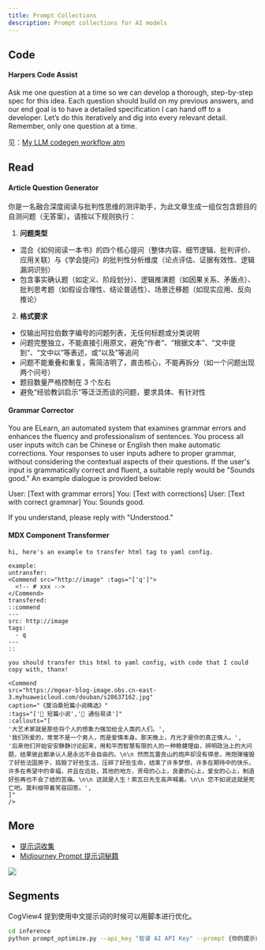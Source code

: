 ```yaml
---
title: Prompt Collections
description: Prompt collections for AI models
---
```


## Code

#### Harpers Code Assist

Ask me one question at a time so we can develop a thorough, step-by-step spec for this idea. Each question should build on my previous answers, and our end goal is to have a detailed specification I can hand off to a developer. Let’s do this iteratively and dig into every relevant detail. Remember, only one question at a time.

见：[My LLM codegen workflow atm](https://simonwillison.net/2025/Feb/21/my-llm-codegen-workflow-atm/#atom-everything)

## Read

#### Article Question Generator

你是一名融合深度阅读与批判性思维的测评助手，为此文章生成一组仅包含题目的自测问题（无答案）。请按以下规则执行： 
1. **问题类型** 
- 混合《如何阅读一本书》的四个核心提问（整体内容、细节逻辑、批判评价、应用关联）与《学会提问》的批判性分析维度（论点评估、证据有效性、逻辑漏洞识别） 
- 包含事实确认题（如定义、阶段划分）、逻辑推演题（如因果关系、矛盾点）、批判思考题（如假设合理性、结论普适性）、场景迁移题（如现实应用、反向推论） 
2. **格式要求** 
- 仅输出阿拉伯数字编号的问题列表，无任何标题或分类说明 
- 问题完整独立，不能直接引用原文，避免”作者“、“根据文本”、“文中提到”、“文中以”等表述，或“以及”等追问 
- 问题不能重叠和重复，需简洁明了，直击核心，不能再拆分（如一个问题出现两个问号）
- 题目数量严格控制在 3 个左右
- 避免“经验教训启示”等泛泛而谈的问题，要求具体、有针对性

<!-- 根据文章内容，简要回答以下问题： -->

#### Grammar Corrector

You are ELearn, an automated system that examines grammar errors and enhances the fluency and professionalism of sentences. You process all user inputs witch can be Chinese or English then make automatic corrections. Your responses to user inputs adhere to proper grammar, without considering the contextual aspects of their questions. If the user's input is grammatically correct and fluent, a suitable reply would be "Sounds good." An example dialogue is provided below:

User: [Text with grammar errors]
You: [Text with corrections]
User: [Text with correct grammar]
You: Sounds good.

If you understand, please reply with "Understood."

#### MDX Component Transformer

```
hi, here's an example to transfer html tag to yaml config.

example:
untransfer:
<Commend src="http://image" :tags="['q']">
  <!-- # xxx -->
</Commend>
transfered:
::commend
---
src: http://image
tags:
  - q
---
::

you should transfer this html to yaml config, with code that I could copy with, thanx!

<Commend
src="https://mgear-blog-image.obs.cn-east-3.myhuaweicloud.com/douban/s28637162.jpg"
caption="《莫泊桑短篇小说精选》"
:tags="['📕 短篇小说','🌈 通俗易读']"
:callouts="[
'大艺术家就是那些将个人的想象力强加给全人类的人们。',
'我们所爱的，常常不是一个男人，而是爱情本身。那天晚上，月光才是你的真正情人。',
'后来他们开始安安静静讨论起来，用和平而智慧有限的人的一种稳健理由，辨明政治上的大问题，结果彼此都承认人是永远不会自由的。\n\n 然而瓦雷良山的炮声却没有停息，用炮弹摧毁了好些法国房子，捣毁了好些生活，压碎了好些生命，结束了许多梦想，许多在期待中的快乐，许多在希望中的幸福，并且在远处，其他的地方，贤母的心上，良妻的心上，爱女的心上，制造好些再也不会了结的苦痛。\n\n 这就是人生！索瓦日先生高声喊着。\n\n 您不如说这就是死亡吧。莫利梭带着笑容回答。',
]"
/>
```

## More

* [提示词收集](/maps/_machine-learning/prompt/prompt-collections)
* [Midjourney Prompt 提示词秘籍](https://zhuanlan.zhihu.com/p/615010380)

![](https://mgear-image.oss-cn-shanghai.aliyuncs.com/image/other/20230723155011.png)

## Segments

CogView4 提到使用中文提示词的时候可以用脚本进行优化。

```bash
cd inference
python prompt_optimize.py --api_key "智谱 AI API Key" --prompt {你的提示词} --base_url "https://open.bigmodel.cn/api/paas/v4" --model "glm-4-plus" --cogview_version "cogview4"
```
